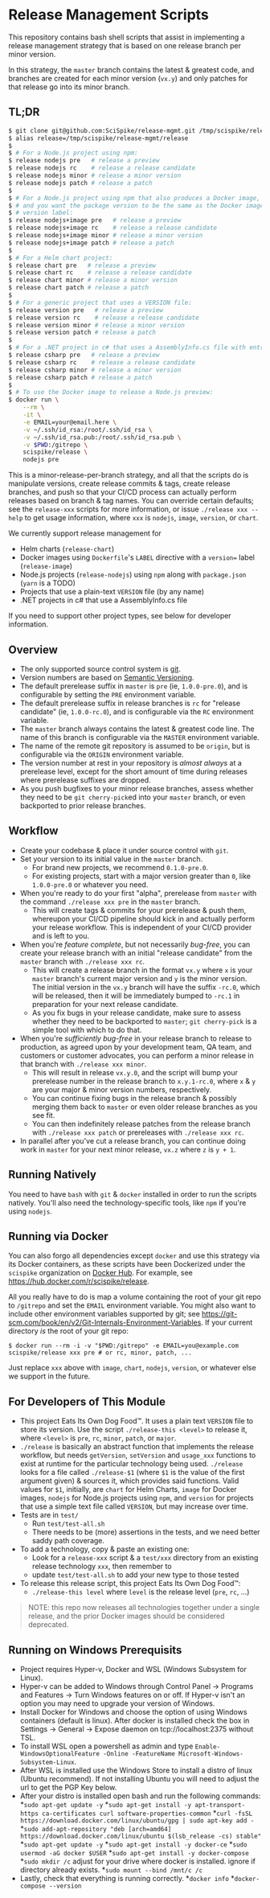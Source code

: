 # Release Management Scripts
This repository contains bash shell scripts that assist in implementing a release management strategy that is based on one release branch per minor version.

In this strategy, the `master` branch contains the latest & greatest code, and branches are created for each minor version (`vx.y`) and only patches for that release go into its minor branch.

## TL;DR
```sh
$ git clone git@github.com:SciSpike/release-mgmt.git /tmp/scispike/release-mgmt
$ alias release=/tmp/scispike/release-mgmt/release
$
$ # For a Node.js project using npm:
$ release nodejs pre   # release a preview
$ release nodejs rc    # release a release candidate
$ release nodejs minor # release a minor version
$ release nodejs patch # release a patch
$
$ # For a Node.js project using npm that also produces a Docker image,
$ # and you want the package version to be the same as the Docker image's
$ # version label:
$ release nodejs+image pre   # release a preview
$ release nodejs+image rc    # release a release candidate
$ release nodejs+image minor # release a minor version
$ release nodejs+image patch # release a patch
$
$ # For a Helm chart project:
$ release chart pre   # release a preview
$ release chart rc    # release a release candidate
$ release chart minor # release a minor version
$ release chart patch # release a patch
$
$ # For a generic project that uses a VERSION file:
$ release version pre   # release a preview
$ release version rc    # release a release candidate
$ release version minor # release a minor version
$ release version patch # release a patch
$
$ # For a .NET project in c# that uses a AssemblyInfo.cs file with entries for AssemblyVersion, AssemblyFileVersion and AssemblyInformationalVersion:
$ release csharp pre   # release a preview
$ release csharp rc    # release a release candidate
$ release csharp minor # release a minor version
$ release csharp patch # release a patch
$
$ # To use the Docker image to release a Node.js preview:
$ docker run \
    --rm \
    -it \
    -e EMAIL=your@email.here \
    -v ~/.ssh/id_rsa:/root/.ssh/id_rsa \
    -v ~/.ssh/id_rsa.pub:/root/.ssh/id_rsa.pub \
    -v $PWD:/gitrepo \
    scispike/release \
    nodejs pre
```
This is a minor-release-per-branch strategy, and all that the scripts do is manipulate versions, create release commits & tags, create release branches, and push so that your CI/CD process can actually perform releases based on branch & tag names.
You can override certain defaults; see the `release-xxx` scripts for more information, or issue `./release xxx --help` to get usage information, where `xxx` is `nodejs`, `image`, `version`, or `chart`.

We currently support release management for
* Helm charts (`release-chart`)
* Docker images using `Dockerfile`'s `LABEL` directive with a `version=` label (`release-image`)
* Node.js projects (`release-nodejs`) using `npm` along with `package.json` (`yarn` is a TODO)
* Projects that use a plain-text `VERSION` file (by any name)
* .NET projects in c# that use a AssemblyInfo.cs file

If you need to support other project types, see below for developer information.

## Overview
* The only supported source control system is [git](https://git-scm.com/).
* Version numbers are based on [Semantic Versioning](https://semver.org).
* The default prerelease suffix in `master` is `pre` (ie, `1.0.0-pre.0`), and is configurable by setting the `PRE` environment variable.
* The default prerelease suffix in release branches is `rc` for "release candidate" (ie, `1.0.0-rc.0`), and is configurable via the `RC` environment variable.
* The `master` branch always contains the latest & greatest code line.
The name of this branch is configurable via the `MASTER` environment variable.
* The name of the remote git repository is assumed to be `origin`, but is configurable via the `ORIGIN` environment variable.
* The version number at rest in your repository is _almost always_ at a prerelease level, except for the short amount of time during releases where prerelease suffixes are dropped.
* As you push bugfixes to your minor release branches, assess whether they need to be `git cherry-pick`ed into your `master` branch, or even backported to prior release branches.

## Workflow
* Create your codebase & place it under source control with `git`.
* Set your version to its initial value in the `master` branch.
  * For brand new projects, we recommend `0.1.0-pre.0`.
  * For existing projects, start with a major version greater than `0`, like `1.0.0-pre.0` or whatever you need.
* When you're ready to do your first "alpha", prerelease from `master` with the command `./release xxx pre` in the `master` branch.
  * This will create tags & commits for your prerelease & push them, whereupon your CI/CD pipeline should kick in and actually perform your release workflow.  This is independent of your CI/CD provider and is left to you.
* When you're _feature complete_, but not necessarily _bug-free_, you can create your release branch with an initial "release candidate" from the `master` branch with `./release xxx rc`.
  * This will create a release branch in the format `vx.y` where `x` is your `master` branch's current major version and `y` is the minor version.  The initial version in the `vx.y` branch will have the suffix `-rc.0`, which will be released, then it will be immediately bumped to `-rc.1` in preparation for your next release candidate.
  * As you fix bugs in your release candidate, make sure to assess whether they need to be backported to `master`; `git cherry-pick` is a simple tool with which to do that.
* When you're _sufficiently bug-free_ in your release branch to release to production, as agreed upon by your development team, QA team, and customers or customer advocates, you can perform a minor release in that branch with `./release xxx minor`.
  * This will result in release `vx.y.0`, and the script will bump your prerelease number in the release branch to `x.y.1-rc.0`, where `x` & `y` are your major & minor version numbers, respectively.
  * You can continue fixing bugs in the release branch & possibly merging them back to `master` or even older release branches as you see fit.
  * You can then indefinitely release patches from the release branch with `./release xxx patch` or prereleases with `./release xxx rc`.
* In parallel after you've cut a release branch, you can continue doing work in `master` for your next minor release, `vx.z` where `z` is `y + 1`.

## Running Natively
You need to have `bash` with `git` & `docker` installed in order to run the scripts natively.
You'll also need the technology-specific tools, like `npm` if you're using `nodejs`.

## Running via Docker
You can also forgo all dependencies except `docker` and use this strategy via its Docker containers, as these scripts have been Dockerized under the `scispike` organization on [Docker Hub](https://hub.docker.com).
For example, see https://hub.docker.com/r/scispike/release.

All you really have to do is map a volume containing the root of your git repo to `/gitrepo` and set the `EMAIL` environment variable.
You might also want to include other environment variables supported by git; see https://git-scm.com/book/en/v2/Git-Internals-Environment-Variables.
If your current directory _is_ the root of your git repo:
```
$ docker run --rm -i -v "$PWD:/gitrepo" -e EMAIL=you@example.com scispike/release xxx pre # or rc, minor, patch, ...
```
Just replace `xxx` above with `image`, `chart`, `nodejs`, `version`, or whatever else we support in the future.

## For Developers of This Module
* This project Eats Its Own Dog Food™.
It uses a plain text `VERSION` file to store its version.
Use the script `./release-this <level>` to release it, where `<level>` is `pre`, `rc`, `minor`, `patch`, or `major`.
* `./release` is basically an abstract function that implements the release workflow, but needs `getVersion`, `setVersion` and `usage_xxx` functions to exist at runtime for the particular technology being used.
`./release` looks for a file called `./release-$1` (where `$1` is the value of the first argument given) & sources it, which provides said functions.
Valid values for `$1`, initially, are `chart` for Helm Charts, `image` for Docker images, `nodejs` for Node.js projects using `npm`, and `version` for projects that use a simple text file called `VERSION`, but may increase over time.
* Tests are in `test/`
  * Run `test/test-all.sh`
  * There needs to be (more) assertions in the tests, and we need better saddy path coverage.
* To add a technology, copy & paste an existing one:
  * Look for a `release-xxx` script & a `test/xxx` directory from an existing release technology `xxx`, then remember to
  * update `test/test-all.sh` to add your new type to those tested
* To release this release script, this project Eats Its Own Dog Food™:
  * `./release-this level` where `level` is the release level (`pre`, `rc`, ...)

> NOTE: this repo now releases all technologies together under a single release, and the prior Docker images should be considered deprecated.

## Running on Windows Prerequisits
* Project requires Hyper-v, Docker and WSL (Windows Subsystem for Linux). 
* Hyper-v can be added to Windows through Control Panel -> Programs and Features -> Turn Windows features on or off. If Hyper-v isn't an option you may need to upgrade your version of Windows.
* Install Docker for Windows and choose the option of using Windows containers (default is linux). After docker is installed check the box in Settings -> General -> Expose daemon on tcp://localhost:2375 without TSL.
* To install WSL open a powershell as admin and type `Enable-WindowsOptionalFeature -Online -FeatureName Microsoft-Windows-Subsystem-Linux`.
* After WSL is installed use the Windows Store to install a distro of linux (Ubuntu recommend). If not installing Ubuntu you will need to adjust the url to get the PGP Key below.
* After your distro is installed open bash and run the following commands:
  *`sudo apt-get update -y`
  *`sudo apt-get install -y apt-transport-https ca-certificates curl software-properties-common`
  *`curl -fsSL https://download.docker.com/linux/ubuntu/gpg | sudo apt-key add -`
  *`sudo add-apt-repository "deb [arch=amd64] https://download.docker.com/linux/ubuntu $(lsb_release -cs) stable"`
  *`sudo apt-get update -y`
  *`sudo apt-get install -y docker-ce`
  *`sudo usermod -aG docker $USER`
  *`sudo apt-get install -y docker-compose`
  *`sudo mkdir /c` adjust for your drive where docker is installed. ignore if directory already exists.
  *`sudo mount --bind /mnt/c /c`
* Lastly, check that everything is running correctly.
  *`docker info`
  *`docker-compose --version`
